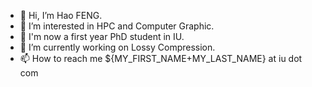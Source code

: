 - 👋 Hi, I’m Hao FENG.
- 👀 I’m interested in HPC and Computer Graphic.
- 🏫 I'm now a first year PhD student in IU. 
- 🌱 I’m currently working on Lossy Compression. 
- 📫 How to reach me ${MY_FIRST_NAME+MY_LAST_NAME} at iu dot com

<!---
allenfengjr/allenfengjr is a ✨ special ✨ repository because its `README.md` (this file) appears on your GitHub profile.
You can click the Preview link to take a look at your changes.
--->
